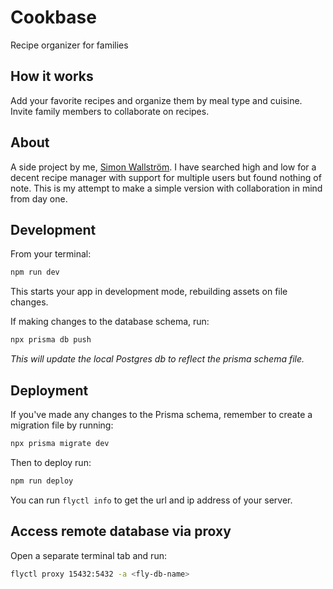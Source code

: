 # Cookbase

Recipe organizer for families

## How it works

Add your favorite recipes and organize them by meal type and cuisine. Invite family members to collaborate on recipes.

## About

A side project by me, [Simon Wallström](https://simonwallstrom.com/). I have searched high and low for a decent recipe manager with support for multiple users but found nothing of note. This is my attempt to make a simple version with collaboration in mind from day one.

## Development

From your terminal:

```sh
npm run dev
```

This starts your app in development mode, rebuilding assets on file changes.

If making changes to the database schema, run:

```sh
npx prisma db push
```

_This will update the local Postgres db to reflect the prisma schema file._

## Deployment

If you've made any changes to the Prisma schema, remember to create a migration file by running:

```sh
npx prisma migrate dev
```

Then to deploy run:

```sh
npm run deploy
```

You can run `flyctl info` to get the url and ip address of your server.

## Access remote database via proxy

Open a separate terminal tab and run:

```sh
flyctl proxy 15432:5432 -a <fly-db-name>
```